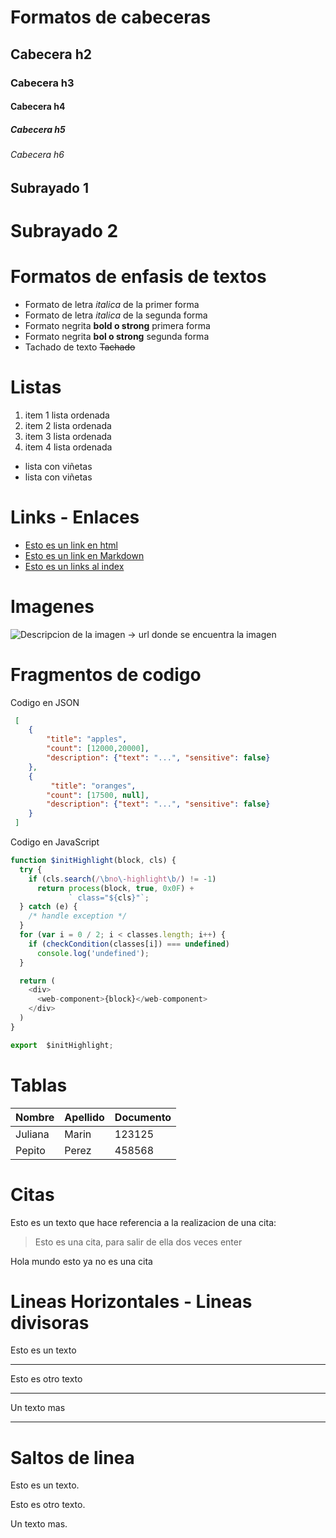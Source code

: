 # Formatos de cabeceras
## Cabecera h2
### Cabecera h3
#### Cabecera h4
##### Cabecera h5
###### Cabecera h6

Subrayado 1
----------

Subrayado 2
===========

# Formatos de enfasis de textos
- Formato de letra *italica* de la primer forma
- Formato de letra _italica_ de la segunda forma
- Formato negrita **bold o strong** primera forma
- Formato negrita __bol o strong__ segunda forma
- Tachado de texto ~~Tachado~~

# Listas
1. item 1 lista ordenada
2. item 2 lista ordenada
2. item 3 lista ordenada
2. item 4 lista ordenada

- lista con viñetas
- lista con viñetas

# Links - Enlaces
- <a href="http://google.com"> Esto es un link en html</a>
- [Esto es un link en Markdown](http://www.google.com)
- [Esto es un links al index](index.html)

# Imagenes
![Descripcion de la imagen -> url donde se encuentra la imagen](https://kinsta.com/es/wp-content/uploads/sites/8/2018/05/qu%C3%A9-es-github-1.png)


# Fragmentos de codigo
 Codigo en JSON
```JSON
 [
    {
        "title": "apples",
        "count": [12000,20000],
        "description": {"text": "...", "sensitive": false}
    },
    {
         "title": "oranges",
        "count": [17500, null],
        "description": {"text": "...", "sensitive": false}
    }
 ]
```

Codigo en JavaScript
```Javascript
function $initHighlight(block, cls) {
  try {
    if (cls.search(/\bno\-highlight\b/) != -1)
      return process(block, true, 0x0F) +
             ` class="${cls}"`;
  } catch (e) {
    /* handle exception */
  }
  for (var i = 0 / 2; i < classes.length; i++) {
    if (checkCondition(classes[i]) === undefined)
      console.log('undefined');
  }

  return (
    <div>
      <web-component>{block}</web-component>
    </div>
  )
}

export  $initHighlight;
```

# Tablas 
| Nombre | Apellido | Documento |
| ------ | -------- | --------- |
| Juliana| Marin | 123125 |
| Pepito | Perez | 458568 |


# Citas 
Esto es un texto que hace referencia a la realizacion de una cita:
> Esto es una cita, para salir de ella dos veces enter 

Hola mundo esto ya no es una cita

# Lineas Horizontales - Lineas divisoras
Esto es un texto

---
Esto es otro texto

***

Un texto mas

___

# Saltos de linea
Esto es un texto.

Esto es otro texto.

Un texto mas.